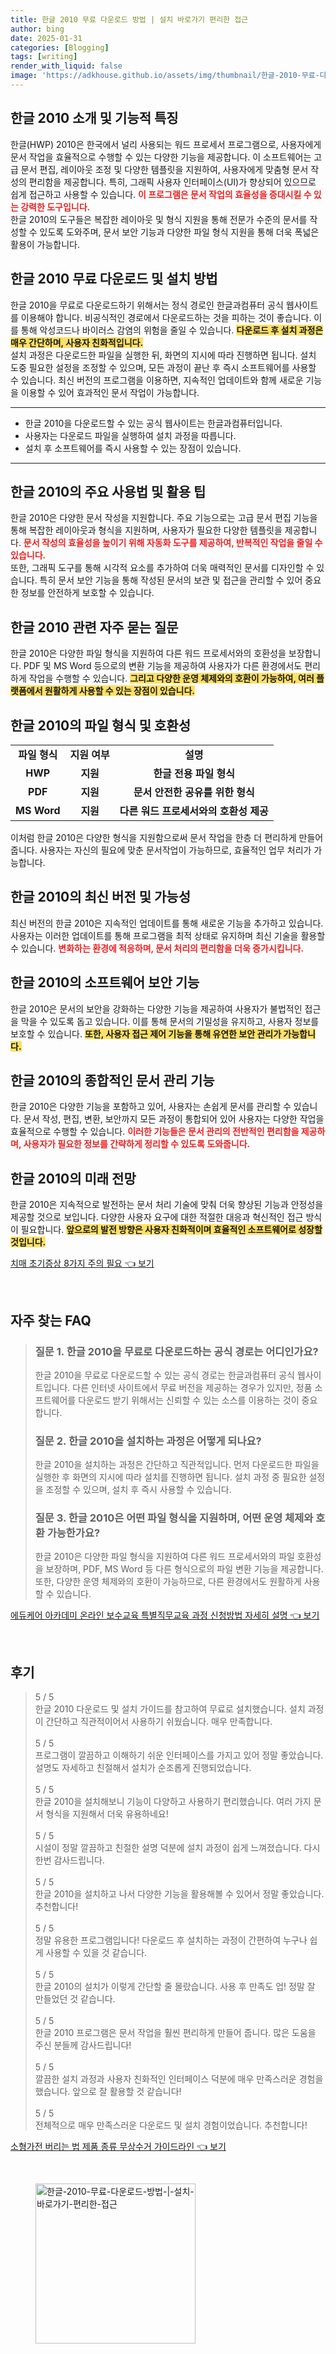 ```yaml
---
title: 한글 2010 무료 다운로드 방법 | 설치 바로가기 편리한 접근
author: bing
date: 2025-01-31
categories: [Blogging]
tags: [writing]
render_with_liquid: false
image: 'https://adkhouse.github.io/assets/img/thumbnail/한글-2010-무료-다운로드-방법-|-설치-바로가기-편리한-접근.webp'
---
```



<h2 id='한글2010_소개'>한글 2010 소개 및 기능적 특징</h2>

<p>한글(HWP) 2010은 한국에서 널리 사용되는 워드 프로세서 프로그램으로, 사용자에게 문서 작업을 효율적으로 수행할 수 있는 다양한 기능을 제공합니다. 이 소프트웨어는 고급 문서 편집, 레이아웃 조정 및 다양한 템플릿을 지원하여, 사용자에게 맞춤형 문서 작성의 편리함을 제공합니다. 특히, 그래픽 사용자 인터페이스(UI)가 향상되어 있으므로 쉽게 접근하고 사용할 수 있습니다. <b><span style="color: #ee2323;">이 프로그램은 문서 작업의 효율성을 증대시킬 수 있는 강력한 도구입니다.</span></b><br>한글 2010의 도구들은 복잡한 레이아웃 및 형식 지원을 통해 전문가 수준의 문서를 작성할 수 있도록 도와주며, 문서 보안 기능과 다양한 파일 형식 지원을 통해 더욱 폭넓은 활용이 가능합니다.</p>

<h2 id='다운로드_및_설치'>한글 2010 무료 다운로드 및 설치 방법</h2>

<p>한글 2010을 무료로 다운로드하기 위해서는 정식 경로인 한글과컴퓨터 공식 웹사이트를 이용해야 합니다. 비공식적인 경로에서 다운로드하는 것을 피하는 것이 좋습니다. 이를 통해 악성코드나 바이러스 감염의 위험을 줄일 수 있습니다. <b><span style="background-color: #ffe066;">다운로드 후 설치 과정은 매우 간단하며, 사용자 친화적입니다.</span></b><br>설치 과정은 다운로드한 파일을 실행한 뒤, 화면의 지시에 따라 진행하면 됩니다. 설치 도중 필요한 설정을 조정할 수 있으며, 모든 과정이 끝난 후 즉시 소프트웨어를 사용할 수 있습니다. 최신 버전의 프로그램을 이용하면, 지속적인 업데이트와 함께 새로운 기능을 이용할 수 있어 효과적인 문서 작업이 가능합니다.</p>

<hr />

<ul>
    <li>한글 2010을 다운로드할 수 있는 공식 웹사이트는 한글과컴퓨터입니다.</li>
    <li>사용자는 다운로드 파일을 실행하여 설치 과정을 따릅니다.</li>
    <li>설치 후 소프트웨어를 즉시 사용할 수 있는 장점이 있습니다.</li>
</ul>

<hr />

<h2 id='주요_사용법_및_활용_팁'>한글 2010의 주요 사용법 및 활용 팁</h2>

<p>한글 2010은 다양한 문서 작성을 지원합니다. 주요 기능으로는 고급 문서 편집 기능을 통해 복잡한 레이아웃과 형식을 지원하며, 사용자가 필요한 다양한 템플릿을 제공합니다. <b><span style="color: #ee2323;">문서 작성의 효율성을 높이기 위해 자동화 도구를 제공하여, 반복적인 작업을 줄일 수 있습니다.</span></b><br>또한, 그래픽 도구를 통해 시각적 요소를 추가하여 더욱 매력적인 문서를 디자인할 수 있습니다. 특히 문서 보안 기능을 통해 작성된 문서의 보관 및 접근을 관리할 수 있어 중요한 정보를 안전하게 보호할 수 있습니다.</p>

<h2 id='자주_묻는_질문'>한글 2010 관련 자주 묻는 질문</h2>

<p>한글 2010은 다양한 파일 형식을 지원하여 다른 워드 프로세서와의 호환성을 보장합니다. PDF 및 MS Word 등으로의 변환 기능을 제공하여 사용자가 다른 환경에서도 편리하게 작업을 수행할 수 있습니다. <b><span style="background-color: #ffe066;">그리고 다양한 운영 체제와의 호환이 가능하여, 여러 플랫폼에서 원활하게 사용할 수 있는 장점이 있습니다.</span></b></p>

<h2 id='파일_형식_및_호환성'>한글 2010의 파일 형식 및 호환성</h2>

<table>
    <tr>
        <td style="text-align: center; height: 17px;"><b>파일 형식</b></td>
        <td style="text-align: center; height: 17px;"><b>지원 여부</b></td>
        <td style="text-align: center; height: 17px;"><b>설명</b></td>
    </tr>
    <tr>
        <td style="text-align: center; height: 17px;"><b>HWP</b></td>
        <td style="text-align: center; height: 17px;"><b>지원</b></td>
        <td style="text-align: center; height: 17px;"><b>한글 전용 파일 형식</b></td>
    </tr>
    <tr>
        <td style="text-align: center; height: 17px;"><b>PDF</b></td>
        <td style="text-align: center; height: 17px;"><b>지원</b></td>
        <td style="text-align: center; height: 17px;"><b>문서 안전한 공유를 위한 형식</b></td>
    </tr>
    <tr>
        <td style="text-align: center; height: 17px;"><b>MS Word</b></td>
        <td style="text-align: center; height: 17px;"><b>지원</b></td>
        <td style="text-align: center; height: 17px;"><b>다른 워드 프로세서와의 호환성 제공</b></td>
    </tr>
</table>

<p>이처럼 한글 2010은 다양한 형식을 지원함으로써 문서 작업을 한층 더 편리하게 만들어 줍니다. 사용자는 자신의 필요에 맞춘 문서작업이 가능하므로, 효율적인 업무 처리가 가능합니다.</p>

<h2 id='최신_버전_및_기능'>한글 2010의 최신 버전 및 가능성</h2>

<p>최신 버전의 한글 2010은 지속적인 업데이트를 통해 새로운 기능을 추가하고 있습니다. 사용자는 이러한 업데이트를 통해 프로그램을 최적 상태로 유지하며 최신 기술을 활용할 수 있습니다. <b><span style="color: #ee2323;">변화하는 환경에 적응하며, 문서 처리의 편리함을 더욱 증가시킵니다.</span></b></p>

<h2 id='소프트웨어_보안_기능'>한글 2010의 소프트웨어 보안 기능</h2>

<p>한글 2010은 문서의 보안을 강화하는 다양한 기능을 제공하여 사용자가 불법적인 접근을 막을 수 있도록 돕고 있습니다. 이를 통해 문서의 기밀성을 유지하고, 사용자 정보를 보호할 수 있습니다. <b><span style="background-color: #ffe066;">또한, 사용자 접근 제어 기능을 통해 유연한 보안 관리가 가능합니다.</span></b></p>

<h2 id='종합적인_문서_관리_기능'>한글 2010의 종합적인 문서 관리 기능</h2>

<p>한글 2010은 다양한 기능을 포함하고 있어, 사용자는 손쉽게 문서를 관리할 수 있습니다. 문서 작성, 편집, 변환, 보안까지 모든 과정이 통합되어 있어 사용자는 다양한 작업을 효율적으로 수행할 수 있습니다. <b><span style="color: #ee2323;">이러한 기능들은 문서 관리의 전반적인 편리함을 제공하며, 사용자가 필요한 정보를 간략하게 정리할 수 있도록 도와줍니다.</span></b></p>

<h2 id='미래_전망'>한글 2010의 미래 전망</h2>

<p>한글 2010은 지속적으로 발전하는 문서 처리 기술에 맞춰 더욱 향상된 기능과 안정성을 제공할 것으로 보입니다. 다양한 사용자 요구에 대한 적절한 대응과 혁신적인 접근 방식이 필요합니다. <b><span style="background-color: #ffe066;">앞으로의 발전 방향은 사용자 친화적이며 효율적인 소프트웨어로 성장할 것입니다.</span></b></p>


<p><a class="click-button" title="치매 초기증상 8가지 주의 필요" href="https://adkhouse.github.io/posts/%EC%B9%98%EB%A7%A4-%EC%B4%88%EA%B8%B0%EC%A6%9D%EC%83%81-8%EA%B0%80%EC%A7%80-%EC%A3%BC%EC%9D%98-%ED%95%84%EC%9A%94/" rel="dofollow">치매 초기증상 8가지 주의 필요 👈 보기</a></p><br>
<h2 id='자주_찾는_FAQ'>자주 찾는 FAQ</h2>
<div itemscope="" itemtype="https://schema.org/FAQPage"> 
<blockquote> 
<div itemscope="" itemprop="mainEntity" itemtype="https://schema.org/Question"> 
<h3 itemprop="name">질문 1. 한글 2010을 무료로 다운로드하는 공식 경로는 어디인가요?</h3> 
<div itemscope="" itemprop="acceptedAnswer" itemtype="https://schema.org/Answer"> 
<span itemprop="text"> 
<p>한글 2010을 무료로 다운로드할 수 있는 공식 경로는 한글과컴퓨터 공식 웹사이트입니다. 다른 인터넷 사이트에서 무료 버전을 제공하는 경우가 있지만, 정품 소프트웨어를 다운로드 받기 위해서는 신뢰할 수 있는 소스를 이용하는 것이 중요합니다.</p> 
</span> 
</div> 
</div> 

<div itemscope="" itemprop="mainEntity" itemtype="https://schema.org/Question"> 
<h3 itemprop="name">질문 2. 한글 2010을 설치하는 과정은 어떻게 되나요?</h3> 
<div itemscope="" itemprop="acceptedAnswer" itemtype="https://schema.org/Answer"> 
<span itemprop="text"> 
<p>한글 2010을 설치하는 과정은 간단하고 직관적입니다. 먼저 다운로드한 파일을 실행한 후 화면의 지시에 따라 설치를 진행하면 됩니다. 설치 과정 중 필요한 설정을 조정할 수 있으며, 설치 후 즉시 사용할 수 있습니다.</p> 
</span> 
</div> 
</div> 

<div itemscope="" itemprop="mainEntity" itemtype="https://schema.org/Question"> 
<h3 itemprop="name">질문 3. 한글 2010은 어떤 파일 형식을 지원하며, 어떤 운영 체제와 호환 가능한가요?</h3> 
<div itemscope="" itemprop="acceptedAnswer" itemtype="https://schema.org/Answer"> 
<span itemprop="text"> 
<p>한글 2010은 다양한 파일 형식을 지원하여 다른 워드 프로세서와의 파일 호환성을 보장하며, PDF, MS Word 등 다른 형식으로의 파일 변환 기능을 제공합니다. 또한, 다양한 운영 체제와의 호환이 가능하므로, 다른 환경에서도 원활하게 사용할 수 있습니다.</p> 
</span> 
</div> 
</div> 
</blockquote> 
</div>
<p><a class="click-button" title="에듀케어 아카데미 온라인 보수교육 특별직무교육 과정 신청방법 자세히 설명" href="https://adkhouse.github.io/posts/%EC%97%90%EB%93%80%EC%BC%80%EC%96%B4-%EC%95%84%EC%B9%B4%EB%8D%B0%EB%AF%B8-%EC%98%A8%EB%9D%BC%EC%9D%B8-%EB%B3%B4%EC%88%98%EA%B5%90%EC%9C%A1-%ED%8A%B9%EB%B3%84%EC%A7%81%EB%AC%B4%EA%B5%90%EC%9C%A1-%EA%B3%BC%EC%A0%95-%EC%8B%A0%EC%B2%AD%EB%B0%A9%EB%B2%95-%EC%9E%90%EC%84%B8%ED%9E%88-%EC%84%A4%EB%AA%85/" rel="dofollow">에듀케어 아카데미 온라인 보수교육 특별직무교육 과정 신청방법 자세히 설명 👈 보기</a></p><br>
<h2 id='후기'>후기</h2>
<div itemscope itemtype="https://schema.org/Product">
  <blockquote>
  <div itemprop="review" itemscope itemtype="https://schema.org/Review">
      <div itemprop="reviewRating" itemscope itemtype="https://schema.org/Rating"> <span itemprop="ratingValue">5</span> / <span itemprop="bestRating">5</span> </div>
      <span itemprop="reviewBody">한글 2010 다운로드 및 설치 가이드를 참고하여 무료로 설치했습니다. 설치 과정이 간단하고 직관적이어서 사용하기 쉬웠습니다. 매우 만족합니다.</span>
  </div>
  <br>
  <div itemprop="review" itemscope itemtype="https://schema.org/Review">
      <div itemprop="reviewRating" itemscope itemtype="https://schema.org/Rating"> <span itemprop="ratingValue">5</span> / <span itemprop="bestRating">5</span> </div>
      <span itemprop="reviewBody">프로그램이 깔끔하고 이해하기 쉬운 인터페이스를 가지고 있어 정말 좋았습니다. 설명도 자세하고 친절해서 설치가 순조롭게 진행되었습니다.</span>
  </div>
  <br>
  <div itemprop="review" itemscope itemtype="https://schema.org/Review">
      <div itemprop="reviewRating" itemscope itemtype="https://schema.org/Rating"> <span itemprop="ratingValue">5</span> / <span itemprop="bestRating">5</span> </div>
      <span itemprop="reviewBody">한글 2010을 설치해보니 기능이 다양하고 사용하기 편리했습니다. 여러 가지 문서 형식을 지원해서 더욱 유용하네요!</span>
  </div>
  <br>
  <div itemprop="review" itemscope itemtype="https://schema.org/Review">
      <div itemprop="reviewRating" itemscope itemtype="https://schema.org/Rating"> <span itemprop="ratingValue">5</span> / <span itemprop="bestRating">5</span> </div>
      <span itemprop="reviewBody">시설이 정말 깔끔하고 친절한 설명 덕분에 설치 과정이 쉽게 느껴졌습니다. 다시 한번 감사드립니다.</span>
  </div>
  <br>
  <div itemprop="review" itemscope itemtype="https://schema.org/Review">
      <div itemprop="reviewRating" itemscope itemtype="https://schema.org/Rating"> <span itemprop="ratingValue">5</span> / <span itemprop="bestRating">5</span> </div>
      <span itemprop="reviewBody">한글 2010을 설치하고 나서 다양한 기능을 활용해볼 수 있어서 정말 좋았습니다. 추천합니다!</span>
  </div>
  <br>
  <div itemprop="review" itemscope itemtype="https://schema.org/Review">
      <div itemprop="reviewRating" itemscope itemtype="https://schema.org/Rating"> <span itemprop="ratingValue">5</span> / <span itemprop="bestRating">5</span> </div>
      <span itemprop="reviewBody">정말 유용한 프로그램입니다! 다운로드 후 설치하는 과정이 간편하여 누구나 쉽게 사용할 수 있을 것 같습니다.</span>
  </div>
  <br>
  <div itemprop="review" itemscope itemtype="https://schema.org/Review">
      <div itemprop="reviewRating" itemscope itemtype="https://schema.org/Rating"> <span itemprop="ratingValue">5</span> / <span itemprop="bestRating">5</span> </div>
      <span itemprop="reviewBody">한글 2010의 설치가 이렇게 간단할 줄 몰랐습니다. 사용 후 만족도 업! 정말 잘 만들었던 것 같습니다.</span>
  </div>
  <br>
  <div itemprop="review" itemscope itemtype="https://schema.org/Review">
      <div itemprop="reviewRating" itemscope itemtype="https://schema.org/Rating"> <span itemprop="ratingValue">5</span> / <span itemprop="bestRating">5</span> </div>
      <span itemprop="reviewBody">한글 2010 프로그램은 문서 작업을 훨씬 편리하게 만들어 줍니다. 많은 도움을 주신 분들께 감사드립니다!</span>
  </div>
  <br>
  <div itemprop="review" itemscope itemtype="https://schema.org/Review">
      <div itemprop="reviewRating" itemscope itemtype="https://schema.org/Rating"> <span itemprop="ratingValue">5</span> / <span itemprop="bestRating">5</span> </div>
      <span itemprop="reviewBody">깔끔한 설치 과정과 사용자 친화적인 인터페이스 덕분에 매우 만족스러운 경험을 했습니다. 앞으로 잘 활용할 것 같습니다!</span>
  </div>
  <br>
  <div itemprop="review" itemscope itemtype="https://schema.org/Review">
      <div itemprop="reviewRating" itemscope itemtype="https://schema.org/Rating"> <span itemprop="ratingValue">5</span> / <span itemprop="bestRating">5</span> </div>
      <span itemprop="reviewBody">전체적으로 매우 만족스러운 다운로드 및 설치 경험이었습니다. 추천합니다!</span>
  </div>
  </blockquote>
</div>
<p><a class="click-button" title="소형가전 버리는 법 제품 종류 무상수거 가이드라인" href="https://adkhouse.github.io/posts/%EC%86%8C%ED%98%95%EA%B0%80%EC%A0%84-%EB%B2%84%EB%A6%AC%EB%8A%94-%EB%B2%95-%EC%A0%9C%ED%92%88-%EC%A2%85%EB%A5%98-%EB%AC%B4%EC%83%81%EC%88%98%EA%B1%B0-%EA%B0%80%EC%9D%B4%EB%93%9C%EB%9D%BC%EC%9D%B8/" rel="dofollow">소형가전 버리는 법 제품 종류 무상수거 가이드라인 👈 보기</a></p><br>
<figure class="image"><img src="https://adkhouse.github.io/assets/img/thumbnail/한글-2010-무료-다운로드-방법-|-설치-바로가기-편리한-접근.webp" alt="한글-2010-무료-다운로드-방법-|-설치-바로가기-편리한-접근" width="256" height="256"></figure>